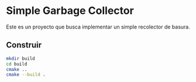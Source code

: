 # Simple Garbage Collector

Este es un proyecto que busca implementar un simple recolector de basura.

## Construir

```bash
mkdir build
cd build
cmake ..
cmake --build .
```

